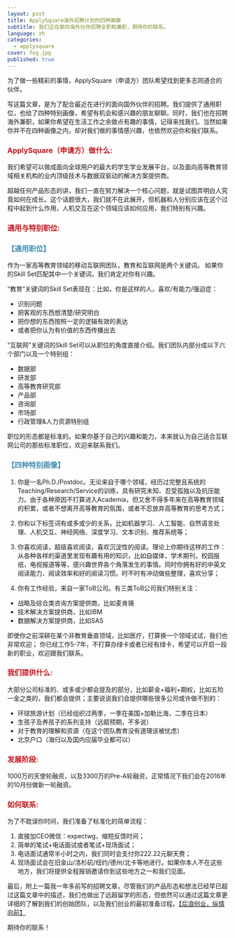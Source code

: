 ```yaml
---
layout: post
title: ApplySquare海外招聘计划的四种画像
subtitle: 我们正在面向海外伙伴招聘全职和兼职，期待你的联系。
language: zh
categories: 
  - applysquare
cover: fog.jpg
published: true
---
```


为了做一些精彩的事情，ApplySquare（申请方）团队希望找到更多志同道合的伙伴。


写这篇文章，是为了配合最近在进行的面向国外伙伴的招聘。我们提供了通用职位，也给了四种特别画像，希望有机会和感兴趣的朋友聊聊。同时，我们也在招聘海外兼职，如果你希望在生活工作之余做点有趣的事情，记得来找我们。当然如果你并不在四种画像之内，却对我们做的事情感兴趣，也依然欢迎你和我们联系。

### <span style="color: #c4161c">ApplySquare（申请方）做什么:</span>

我们希望可以做成面向全球用户的最大的学生学业发展平台，以及面向高等教育领域相关机构的业内顶级技术与数据双驱动的解决方案提供商。
 
超越任何产品形态的讲，我们一直在努力解决一个核心问题，就是试图弄明白人究竟如何在成长。这个话题很大，我们就不在此展开，但机器和人分别应该在这个过程中起到什么作用，人机交互在这个领域应该如何应用，我们特别有兴趣。

### <span style="color: #c4161c">通用与特别职位:</span>

### <span style="color: #458eaf">【通用职位】</span>
作为一家高等教育领域的移动互联网团队，教育和互联网是两个关键词。
如果你的Skill Set匹配其中一个关键词，我们肯定对你有兴趣。

 “教育”关键词的Skill Set表现在：比如，你是这样的人，喜欢/有能力/强迫症：

- 识别问题
- 把客观的东西想清楚/研究明白
- 把你想的东西按照一定的逻辑有效的表达
- 或者把你认为有价值的东西传播出去



“互联网”关键词的Skill Set可以从职位的角度直接介绍。我们团队内部分成以下六个部门以及一个特别组：

- 数据部
- 研发部
- 高等教育研究部
- 产品部
- 咨询部
- 市场部
- 行政管理&人力资源特别组

职位的形态都是标准的。如果你基于自己的兴趣和能力，本来就认为自己适合互联网公司的那些标准职位，欢迎来联系我们。


### <span style="color: #458eaf">【四种特别画像】</span>
1. 你是一名Ph.D./Postdoc。无论来自于哪个领域，经历过完整且系统的Teaching/Research/Service的训练，具有研究未知、忍受孤独以及抗压能力。由于各种原因不打算进入Academia，但又舍不得多年来在高等教育领域的积累，或者不想离开高等教育的氛围，或者不忍放弃高等教育的思考方式；
 
2. 你和以下标签词有或多或少的关系，比如机器学习、人工智能、自然语言处理、人机交互、神经网络、深度学习、文本识别、推荐系统等；
 
3. 你喜欢阅读，超级喜欢阅读，喜欢沉淀性的阅读。理论上你期待这样的工作：从各种各样的渠道里发现有趣有用的知识，比如自媒体，学术期刊，校园报纸，电视报道等等，感兴趣世界各个角落发生的事情。同时你拥有好的中英文阅读能力、阅读效率和好的阅读习惯。时不时有冲动做些整理，喜欢分享；
 
4. 你有工作经验，来自一家ToB公司。有三类ToB公司我们特别关注：

- 战略及综合类咨询方案提供商，比如麦肯锡
- 技术解决方案提供商，比如IBM
- 数据解决方案提供商，比如SAS
 
即使你之前深耕在某个非教育垂直领域，比如医疗，打算换一个领域试试，我们也非常欢迎；
你已经工作5-7年，不打算办绿卡或者已经有绿卡，希望可以开启一段新的职业，欢迎跟我们联系。

### <span style="color: #c4161c">我们提供什么:</span>

大部分公司标准的、或多或少都会提及的部分，比如薪金+福利+期权，比如五险一金之类的，我们都会提供；主要说说我们会提供哪些很多公司或许做不到的：
 
- 环球旅游计划（已经组织过两季，一季在美国+加勒比海，二季在日本）
- 生孩子及养孩子的系列支持（远超预期，不多说）
- 对于教育的理解和资源（在这个团队教育没有道理该被忧虑）
- 北京户口（海归以及国内应届毕业都可以）

### <span style="color: #c4161c">发展阶段:</span>

1000万的天使轮融资，以及3300万的Pre-A轮融资，正常情况下我们会在2016年的10月份做新一轮融资。
 
### <span style="color: #c4161c">如何联系:</span>

为了不耽误你时间，我们准备了标准化的简单流程：

 1. 直接加CEO微信：expectwg，缩短反馈时间；
 2. 简单的笔试+电话面试或者笔试+现场面试；
 3. 电话面试通常半小时之内，我们同时会支付你222.22元聊天费；
 4. 现场面试会在旧金山/洛杉矶/纽约/德州/北卡等地进行。如果你本人不在这些地方，我们将提供全程报销邀请你到这些地方之一和我们见面。
 
最后，附上一篇我一年多前写的招聘文章，尽管我们的产品形态和想法已经早已超过这篇文章中的描述，我们也做出了远超留学的形态，但依然可以通过这篇文章更详细的了解到我们的创始团队，以及我们创业的最初准备过程。[【后浪创业，纵情向前】](http://blog.applysquare.com/2014/09/launch/)

期待你的联系！

